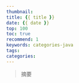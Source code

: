 ```yaml
---
thumbnail:
title: {{ title }}
date: {{ date }}
top: 100
toc: true
recommend: 1
keywords: categories-java
tags:
categories: 
---
```

> 摘要
<!-- more -->